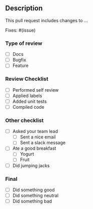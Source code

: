 <!--
validation:
  issue_number: required
  require_labels: true
  semantic_commits:
    enabled: true
    types:
      - feat
      - fix
      - docs
      - style
      - refactor
      - perf
      - test
      - build
      - ci
      - chore
      - revert
  sections:
    "Type of review":
      rule: any_checked
    "Review Checklist":
      rule: any_checked
    "Other checklist":
      rule: all_checked
      enforce_nested: true
-->

## Description

This pull request includes changes to ...

Fixes: #(issue)

### Type of review

- [ ] Docs
- [ ] Bugfix
- [ ] Feature

### Review Checklist

- [ ] Performed self review
- [ ] Applied labels
- [ ] Added unit tests
- [ ] Compiled code

### Other checklist

- [ ] Asked your team lead
  - [ ] Sent a nice email
  - [ ] Sent a slack message
- [ ] Ate a good breakfast
  - [ ] Yogurt
  - [ ] Fruit
- [ ] Did jumping jacks

### Final

- [ ] Did something good
- [ ] Did something neutral
- [ ] Did something bad
